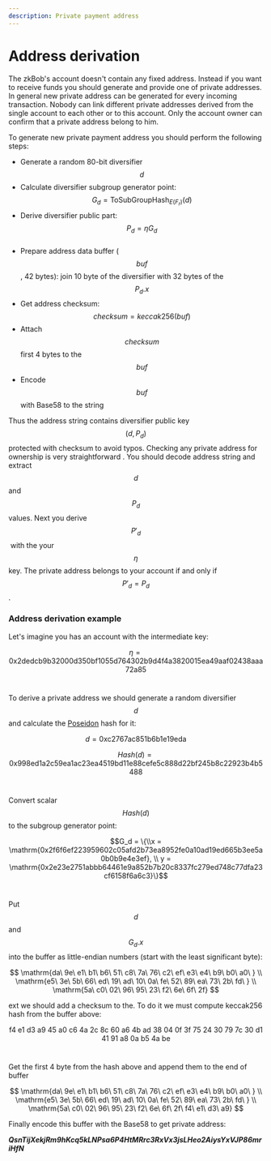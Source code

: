 ```yaml
---
description: Private payment address
---
```


# Address derivation

The zkBob's account doesn't contain any fixed address. Instead if you want to receive funds you should generate and provide one of private addresses. In general new private address can be generated for every incoming transaction. Nobody can link different private addresses derived from the single account to each other or to this account. Only the account owner can confirm that a private address belong to him.

To generate new private payment address you should perform the following steps:

* Generate a random 80-bit diversifier $$d$$
* Calculate diversifier subgroup generator point: $$G_d = \text{ToSubGroupHash}_{E(F_r)}(d)$$
* Derive diversifier public part: $$P_d=\eta G_d$$​
* Prepare address data buffer ($$buf$$, 42 bytes): join 10 byte of the diversifier with 32 bytes of the $$P_d.x$$
* Get address checksum: $$checksum = keccak256(buf)$$
* Attach $$checksum$$ first 4 bytes to the $$buf$$
* Encode $$buf$$ with Base58 to the string

Thus the address string contains diversifier public key $$(d, P_d)$$ protected with checksum to avoid typos. Checking any private address for ownership is very straightforward . You should decode address string and extract $$d$$ and $$P_d$$ values. Next you derive $$P'_d$$​ with the your $$\eta$$ key. The private address belongs to your account if and only if $$P'_d = P_d$$.

### Address derivation example

Let's imagine you has an account with the intermediate key:

$$\eta = \mathrm{0x2dedcb9b32000d350bf1055d764302b9d4f4a3820015ea49aaf02438aaa72a85}$$​

To derive a private address we should generate a random diversifier $$d$$ and calculate the [Poseidon](../the-poseidon-hash.md) hash for it:

$$d = \mathrm{0xc2767ac851b6b1e19eda}$$

$$Hash(d) = \mathrm{0x998ed1a2c59ea1ac23ea4519bd11e88cefe5c888d22bf245b8c22923b4b5488}$$​

Convert scalar $$Hash(d)$$ to the subgroup generator point:

$$G_d = \{\\x = \mathrm{0x2f6f6ef223959602c05afd2b73ea8952fe0a10ad19ed665b3ee5a0b0b9e4e3ef}, \\ y = \mathrm{0x2e23e2751abbb64461e9a852b7b20c8337fc279ed748c77dfa23cf6158f6a6c3}\}$$​

Put $$d$$ and $$G_d.x$$ into the buffer as little-endian numbers (start with the least significant byte):

$$
\mathrm{da\ 9e\ e1\ b1\ b6\ 51\ c8\ 7a\ 76\ c2\ ef\ e3\ e4\ b9\ b0\ a0\ } \\ \mathrm{e5\ 3e\ 5b\ 66\ ed\ 19\ ad\ 10\ 0a\ fe\ 52\ 89\ ea\ 73\ 2b\ fd\ } \\ \mathrm{5a\ c0\ 02\ 96\ 95\ 23\ f2\ 6e\ 6f\ 2f}
$$

ext we should add a checksum to the. To do it we must compute keccak256 hash from the buffer above:

$$\mathrm{f4\ e1\ d3\ a9\ 45\ a0\ c6\ 4a\ 2c\ 8c\ 60\ a6\ 4b\ ad\ 38\ 04\ 0f\ 3f\ 75\ 24\ 30\ 79\ 7c\ 30\ d1\ 41\ 91\ a8\ 0a\ b5\ 4a\ be\ }$$​

Get the first 4 byte from the hash above and append them to the end of buffer

$$
\mathrm{da\ 9e\ e1\ b1\ b6\ 51\ c8\ 7a\ 76\ c2\ ef\ e3\ e4\ b9\ b0\ a0\ } \\ \mathrm{e5\ 3e\ 5b\ 66\ ed\ 19\ ad\ 10\ 0a\ fe\ 52\ 89\ ea\ 73\ 2b\ fd\ } \\ \mathrm{5a\ c0\ 02\ 96\ 95\ 23\ f2\ 6e\ 6f\ 2f\ f4\ e1\ d3\ a9}
$$

Finally encode this buffer with the Base58 to get private address:

_**QsnTijXekjRm9hKcq5kLNPsa6P4HtMRrc3RxVx3jsLHeo2AiysYxVJP86mriHfN**_
